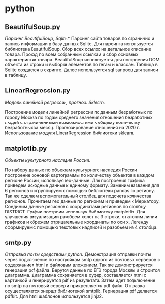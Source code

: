 # python


## BeautifulSoup.py

*Парсинг BeautifulSoup, Sqlite.**
Парсинг сайта товаров по странично и запись информации в базу данных Sqlite. Для парсинга используется библиотека BeautifulSoup.
Сбор всех ссылок на детальное описание товара. Проход по всем собранным ссылкам и сбор основных характеристик товара.
BeautifulSoup используется для построения DOM объекта из строки и выборки элементов по тегам и классам.
Таблица в Sqlite создается в скрипте. Далее используется sql запросы для записи в таблицу.


## LinearRegression.py

*Модель линейной регрессии, прогноз. Sklearn.*

Построение модели линейной регрессии по данным безработных по городу Москва по годам среднего значения отношения безработных  людей с ограниченными возможностями к общему количеству безработных за месяц. Прогнозирование отношения на 2020 г.
Использование модуля LinearRegression библиотеки sklearn.


## matplotlib.py

*Объекты культурного наследия России.*

По набору данных по объектам культурного наследия России построение фоновой картограммы по количеству объектов в каждом регионе России, используя гео-данные. Для построения графика приведем исходные данные к единому формату. Заменим названия для 6 регионов и сгруппируем с помощью библиотеки pandas по региону. Так же сделаем вспомогательный столбец для подсчета количества регионов.
Прочитаем гео данные по регионам и приведем к Меркатору. Соединим данные регионов с координатами регионов по столбцу DISTRICT. 
График построим используя библиотеку matplotlib. Для улучшения визуализации разобьем холст на 3 строки, отключим линии графиков и обрежем отрицательные координаты по оси x. Легенду сформируем с помощью текстовых надписей и разобьем на 4 столбца.



## smtp.py

*Отправка почты средствами python.*
Демонстрация отправки почты через подключение по настройкам smtp одного из почтовых серверов с содержанием html и файловым вложением. Так же демонстрируется генерация pdf файла. Берутся данные по ЕГЭ города Москвы и строится диаграмма. Диаграмма сохраняется в буфер, составляется html с картинкой и генерируется pdf из результата. Затем идет подключение по smtp на почтовый сервер и прикрепляется pdf файл. Отправка осуществляется знерщт библиотекой smtplib. Гернерация pdf делается pdfkit. Для html шаблонов используется jinja2.
